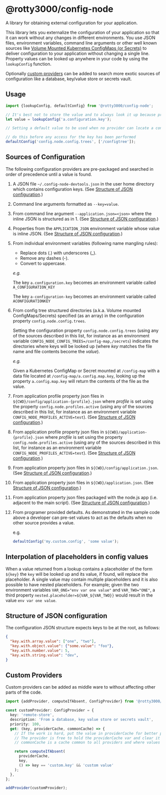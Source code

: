# @rotty3000/config-node
A library for obtaining external configuration for your application.

This library lets you externalize the configuration of your application so that it can work without any changes in different environments. You use JSON files, environment variables, command line arguments or other well known sources like [Volume Mounted Kubernetes ConfigMaps (or Secrets)](https://kubernetes.io/docs/tasks/configure-pod-container/configure-pod-configmap/#add-configmap-data-to-a-volume) to deliver configuration to your application without changing a single line. Property values can be looked up anywhere in your code by using the `lookupConfig` function.

Optionally [custom providers](#custom-providers) can be added to search more exotic sources of configuration like a database, key/value store or secrets vault.

## Usage

```typescript
import {lookupConfig, defaultConfig} from '@rotty3000/config-node';

// It's best not to store the value and to always look it up because providers may invalidate their caches in order to give updated values
let value = lookupConfig('a.configuration.key');

// Setting a default value to be used when no provider can locate a configured value

// do this before any access for the key has been performed
defaultConfig('config.node.config.trees', ['/configtree']);
```

## Sources of Configuration

The following configuration providers are pre-packaged and searched in order of precedence until a value is found.

1. A JSON file `~/.config-node-devtools.json` in the user home directory which contains configuration keys. (See [Structure of JSON configuration](#structure-of-json-configuration).)
1. Command line arguments formatted as `--key=value`.
1. From command line argument `--application.json=<json>` where the inline JSON is structured as in 1. (See [Structure of JSON configuration](#structure-of-json-configuration).)
1. Properties from the `APPLICATION_JSON` environment variable whose value is inline JSON. (See [Structure of JSON configuration](#structure-of-json-configuration).)
1. From individual environment variables (following name mangling rules):
   * Replace dots (.) with underscores (_).
   * Remove any dashes (-).
   * Convert to uppercase.

   _e.g._

   The key `a.configuration.key` becomes an environment variable called `A_CONFIGURATION_KEY`

   The key `a-configuration-key` becomes an environment variable called `ACONFIGURATIONKEY`
1. From config tree structured directories (a.k.a. Volume mounted ConfigMaps/Secrets) specified (as an array) in the configuration property `config.node.config.trees`.

    Setting the configuration property `config.node.config.trees` (using any of the sources described in this list, for instance as an environment variable `CONFIG_NODE_CONFIG_TREES=/config-map,/secrets`) indicates the directories where keys will be looked up (where _key_ matches the file name and file contents become the _value_).

   _e.g._

   Given a Kubernetes ConfigMap or Secret mounted at `/config-map` with a data file located at `/config-map/a.config.map.key`, looking up the property `a.config.map.key` will return the contents of the file as the value.
1. From application profile property json files in `${CWD}/config/application-{profile}.json` where _profile_ is set using the property `config.node.profiles.active` (using any of the sources described in this list, for instance as an environment variable `CONFIG_NODE_PROFILES_ACTIVE=test`). (See [Structure of JSON configuration](#structure-of-json-configuration).)
1. From application profile property json files in `${CWD}/application-{profile}.json` where _profile_ is set using the property `config.node.profiles.active` (using any of the sources described in this list, for instance as an environment variable `CONFIG_NODE_PROFILES_ACTIVE=test`). (See [Structure of JSON configuration](#structure-of-json-configuration).)
1. From application property json files in `${CWD}/config/application.json`. (See [Structure of JSON configuration](#structure-of-json-configuration).)
1. From application property json files in `${CWD}/application.json`. (See [Structure of JSON configuration](#structure-of-json-configuration).)
1. From application property json files packaged with the node.js app (i.e. adjacent to the main script). (See [Structure of JSON configuration](#structure-of-json-configuration).)
1. From programer provided defaults. As demonstrated in the sample code above a developer can pre-set values to act as the defaults when no other source provides a value.

   e.g.
   ```typescript
   defaultConfig('my.custom.config', 'some value');
   ```

## Interpolation of placeholders in config values

When a value returned from a lookup contains a placeholder of the form `${key}` the `key` will be looked up and its value, if found, will replace the placeholder. A single value may contain multiple placeholders and it is also possible to have nested placeholders. For example; given the two environment variables `VAR_ONE="env var one value"` and `VAR_TWO="ONE"`, a third property `nested.placeholder=${VAR_${VAR_TWO}}` would result in the value `env var one value`.

## Structure of JSON configuration

The configuration JSON structure expects keys to be at the root, as follows:

```json
{
  "key.with.array.value": ["one", "two"],
  "key.with.object.value": {"some.value": "foo"},
  "key.with.number.value": 5,
  "key.with.string.value": "dev",
}
```

## Custom Providers

Custom providers can be added as middle ware to without affecting other parts of the code.

```typescript
import {addProvider, computeIfAbsent, ConfigProvider} from '@rotty3000/config-node';

const customProvider: ConfigProvider = {
  key: 'remote-store',
  description: 'From a database, key value store or secrets vault',
  priority: 100,
  get: (key, providerCache, commonCache) => {
    // If the work is hard, put the value in providerCache for better performance over repeat get operations.
    // The provider is free to hold the providerCache var and clear it when it deems fit to return updated values.
    // commonCache is a cache common to all providers and where values not specific to the provider can be stored in order to improve performance (e.g. `cwd`, `homedir`, etc.)

    return computeIfAbsent(
      providerCache,
      key,
      () => key == 'custom.key' && 'custom value'
    );
  },
};

addProvider(customProvider);
```